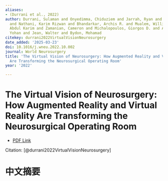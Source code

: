 ```yaml
---
aliases:
- (Durrani et al., 2022)
author: Durrani, Sulaman and Onyedimma, Chiduziem and Jarrah, Ryan and Bhatti, Atiq
  and Nathani, Karim Rizwan and Bhandarkar, Archis R. and Mualem, William and Ghaith,
  Abdul Karim and Zamanian, Cameron and Michalopoulos, Giorgos D. and Alexander, A.
  Yohan and Jean, Walter and Bydon, Mohamad
citekey: durrani2022VirtualVisionNeurosurgery
date_added: '2025-03-23'
doi: 10.1016/j.wneu.2022.10.002
journal: World Neurosurgery
title: 'The Virtual Vision of Neurosurgery: How Augmented Reality and Virtual Reality
  Are Transforming the Neurosurgical Operating Room'
year: '2022'

---
```

# The Virtual Vision of Neurosurgery: How Augmented Reality and Virtual Reality Are Transforming the Neurosurgical Operating Room
- [PDF Link](zotero://open-pdf/library/items/RE36KQTP)

Citation: [@durrani2022VirtualVisionNeurosurgery]

# 中文摘要

